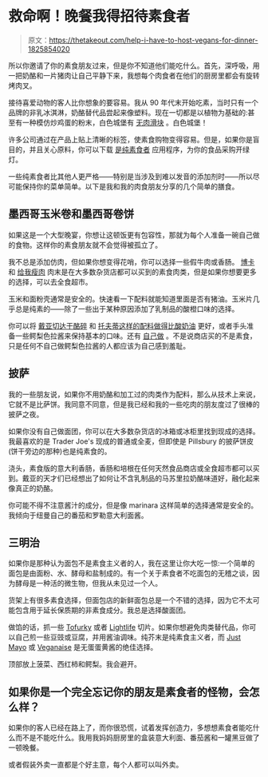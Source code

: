 # 救命啊！晚餐我得招待素食者

> 原文：<https://thetakeout.com/help-i-have-to-host-vegans-for-dinner-1825854020>

所以你邀请了你的素食朋友过来，但是你不知道他们能吃什么。首先，深呼吸，用一把奶酪和一片猪肉让自己平静下来，我想每个肉食者在他们的厨房里都会有旋转烤肉叉。



接待喜爱动物的客人比你想象的要容易。我从 90 年代末开始吃素，当时只有一个品牌的非乳冰淇淋，奶酪替代品尝起来像塑料。现在一切都是以植物为基础的:甚至有一种模仿炒鸡蛋的粉末，白色城堡有 [无肉滑块](https://thetakeout.com/white-castles-impossible-slider-cleverly-disguises-its-1825282558#_ga=2.228132573.170142890.1525653908-308846628.1493669845) 。白色城堡！

许多公司通过在产品上贴上清晰的标签，使素食购物变得容易。但是，如果你是盲目的，并且关心原料，你可以下载 [是纯素食者](http://isitvegan.net/) 应用程序，为你的食品采购开绿灯。

一些纯素食者比其他人更严格——特别是当涉及到难以发音的添加剂时——所以尽可能保持你的菜单简单。以下是我和我的肉食朋友分享的几个简单的膳食。

## **墨西哥玉米卷和墨西哥卷饼**

如果这是一个大型晚宴，你想让这顿饭更有包容性，那就为每个人准备一碗自己做的食物。这样你的素食朋友就不会觉得被孤立了。

我不总是添加仿肉，但如果你想变得花哨，你可以选择一些假牛肉或香肠。 [博卡](http://www.kraftheinz-foodservice.com/en/productsandbrands/meats/boca/products) 和 [给我瘦肉](https://lightlife.com/products/gimme-lean-sausage) 肉末是在大多数杂货店都可以买到的素食肉类，但是如果你想要更多的选择，可以去全食超市。

玉米和面粉壳通常是安全的。快速看一下配料就能知道里面是否有猪油。玉米片几乎总是纯素的——除了一些出于某种原因添加了乳制品的酸橙口味的选择。

你可以将 [戴亚切达干酪碎](https://daiyafoods.com/our-foods/shreds/cheddar/) 和 [托夫蒂这样的配料做得比酸奶油](https://tofutti.com/frozen-desserts/sour-cream/) 更好，或者手头准备一些鳄梨色拉酱来保持基本的口味。还有 [自己做](https://thetakeout.com/learn-how-to-make-the-perfect-guacamole-with-chef-rick-1798163727) 。不是说商店买的不是素食，只是任何不自己做鳄梨色拉酱的人都应该为自己感到羞耻。

## **披萨**

我的一些朋友说，如果你不用奶酪和加工过的肉类作为配料，那么从技术上来说，它就不是比萨饼。我同意不同意，但是我已经和我的一些吃肉的朋友度过了很棒的披萨之夜。

如果你没有自己做面团，你可以在大多数杂货店的冰箱或冰柜里找到现成的选择。我最喜欢的是 Trader Joe's 现成的普通或全麦，但即使是 Pillsbury 的披萨饼皮(饼干旁边的那种)也是纯素食的。

浇头，素食版的意大利香肠，香肠和培根在任何天然食品商店或全食超市都可以买到。戴亚的天才们已经想出了如何让不含乳制品的马苏里拉奶酪味道好，融化起来像真正的奶酪。

你可能不得不注意酱汁的成分，但是像 marinara 这样简单的选择通常是安全的。我倾向于纽曼自己的番茄和罗勒意大利面酱。

## **三明治**

如果你是那种认为面包不是素食主义者的人，我在这里让你大吃一惊:一个简单的面包是由面粉、水、酵母和盐制成的。有一个关于素食者不吃面包的无稽之谈，因为酵母是一种活的微生物，但我从未见过一个人。

货架上有很多素食选择，但面包店的新鲜面包总是一个不错的选择，因为它不太可能包含用于延长保质期的非素食成分。我总是选择酸面团。

做馅的话，抓一些 [Tofurky](https://tofurky.com/) 或者 [Lightlife](https://lightlife.com/) 切片。如果你想避免肉类替代品，你可以自己煎一些豆豉或豆腐，并用酱油调味。纯芥末是纯素食主义者，而 [Just Mayo](https://justforall.com/en-us/products/consumer/mayo) 或 [Veganaise](https://followyourheart.com/vegenaise-eggless-mayonnaise-old/) 是无蛋蛋黄酱的绝佳选择。

顶部放上菠菜、西红柿和鳄梨。我会避开。

## 如果你是一个完全忘记你的朋友是素食者的怪物，会怎么样？

如果你的客人已经在路上了，而你很恐慌，试着发挥创造力，多想想素食者能吃什么而不是不能吃什么。我用我妈妈厨房里的盒装意大利面、番茄酱和一罐黑豆做了一顿晚餐。

或者假装外卖一直都是个好主意，每个人都可以叫外卖。